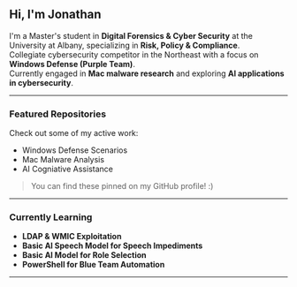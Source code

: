 <!-- GitHub Profile README for Jonathan -->

##  Hi, I'm Jonathan

 I'm a Master's student in **Digital Forensics & Cyber Security** at the University at Albany, specializing in **Risk, Policy & Compliance**.  
 Collegiate cybersecurity competitor in the Northeast with a focus on **Windows Defense (Purple Team)**.  
 Currently engaged in **Mac malware research** and exploring **AI applications in cybersecurity**.

---

###  Featured Repositories

Check out some of my active work:
-  Windows Defense Scenarios
-  Mac Malware Analysis
-  AI Cogniative Assistance

> You can find these pinned on my GitHub profile! :)

---

###  Currently Learning

-  **LDAP & WMIC Exploitation**  
-  **Basic AI Speech Model for Speech Impediments**
-  **Basic AI Model for Role Selection**
-  **PowerShell for Blue Team Automation**

---

<!-- Optional: Add contact links here when you're ready -->
<!--
###  Connect with Me
- [LinkedIn](#)
- [Email](mailto:your@email.com)
-->
